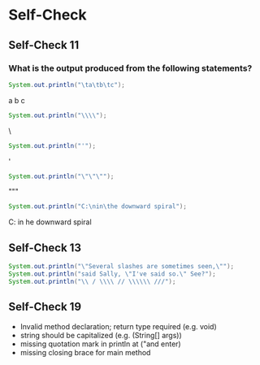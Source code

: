 # Self-Check

## Self-Check 11
### What is the output produced from the following statements?
```java
System.out.println("\ta\tb\tc");
```
   a  b  c
  
```java
System.out.println("\\\\");
```
\\

```java
System.out.println("'");
```
'

```java
System.out.println("\"\"\"");
```
"""

```java
System.out.println("C:\nin\the downward spiral");
```
C:
in
   he downward spiral

## Self-Check 13
```java
System.out.println("\"Several slashes are sometimes seen,\"");
System.out.println("said Sally, \"I've said so.\" See?");
System.out.println("\\ / \\\\ // \\\\\\ ///");
```
## Self-Check 19
- Invalid method declaration; return type required (e.g. void)
- string should be capitalized (e.g. (String[] args))
- missing quotation mark in println at ("and enter)
- missing closing brace for main method